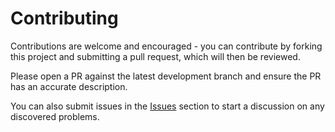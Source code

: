 # Contributing
Contributions are welcome and encouraged - you can contribute by forking this project and submitting a pull request, which will then be reviewed.

Please open a PR against the latest development branch and ensure the PR has an accurate description.

You can also submit issues in the [Issues](https://github.com/shorthouse/CoinWatch/issues) section to start a discussion on any discovered problems. 
